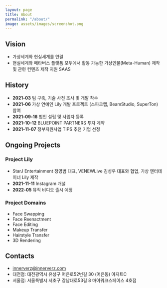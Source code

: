 ```yaml
---
layout: page
title: About
permalink: "/about/"
image: assets/images/screenshot.png
---
```


## Vision
- 가상세계와 현실세계를 연결
- 현실세계와 메타버스 플랫폼 모두에서 활동 가능한 가상인물(Meta-Human) 제작 및 관련 컨텐츠 제작 지원 SAAS

## History
- **2021-03** 팀 구축, 기술 사전 조사 및 개발 착수
- **2021-06** 가상 연예인 Lily 개발 프로젝트 (스파크랩, BeamStudio, SuperTon) 참여
- **2021-09-16** 법인 설립 및 사업자 등록
- **2021-10-12** BLUEPOINT PARTNERS 투자 계약
- **2021-11-07** 정부지원사업 TIPS 추천 기업 선정

## Ongoing Projects
### Project Lily
- StarJ Entertainment 정영범 대표, VENEWLive 김성우 대표와 협업, 가상 엔터테이너 Lily 제작
- **2021-11-11** Instagram 개설
- **2022-05** 뮤직 비디오 출시 예정

### Project Domains
- Face Swapping
- Face Reenactment
- Face Editing
- Makeup Transfer
- Hairstyle Transfer
- 3D Rendering

## Contacts
- innerverz@innerverz.com
- 대전점: 대전광역시 유성구 어은로52번길 30 (어은동) 아지트C
- 서울점: 서울특별시 서초구 강남대로53길 8 마이워크스페이스 4호점